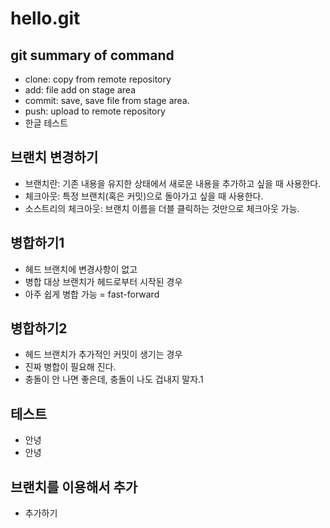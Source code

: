 # hello.git

## git summary of command

- clone: copy from remote repository
- add: file add on stage area
- commit: save, save file from stage area.
- push: upload to remote repository
- 한글 테스트

## 브랜치 변경하기

- 브랜치란: 기존 내용을 유지한 상태에서 새로운 내용을 추가하고 싶을 때 사용한다.
- 체크아웃: 특정 브랜치(혹은 커밋)으로 돌아가고 싶을 때 사용한다.
- 소스트리의 체크아웃: 브랜치 이름을 더블 클릭하는 것만으로 체크아웃 가능.

## 병합하기1
- 헤드 브랜치에 변경사항이 없고
- 병합 대상 브랜치가 헤드로부터 시작된 경우
- 아주 쉽게 병합 가능 = fast-forward

## 병합하기2
- 헤드 브랜치가 추가적인 커밋이 생기는 경우
- 진짜 병합이 필요해 진다.
- 충돌이 안 나면 좋은데, 충돌이 나도 겁내지 말자.1

## 테스트
- 안녕
- 안녕

## 브랜치를 이용해서 추가
- 추가하기


